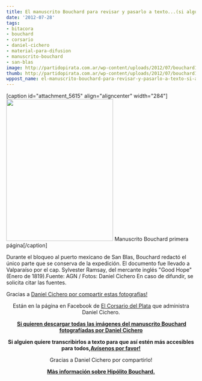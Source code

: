 ```yaml
---
title: El manuscrito Bouchard para revisar y pasarlo a texto...(si alguien quiere)
date: '2012-07-28'
tags:
- bitacora
- bouchard
- corsario
- daniel-cichero
- material-para-difusion
- manuscrito-bouchard
- san-blas
image: http://partidopirata.com.ar/wp-content/uploads/2012/07/bouchard1.jpg
thumb: http://partidopirata.com.ar/wp-content/uploads/2012/07/bouchard1-150x150.jpg
wppost_name: el-manuscrito-bouchard-para-revisar-y-pasarlo-a-texto-si-alguien-quiere
---
```


[caption id="attachment_5615" align="aligncenter" width="284"]<a href="http://partidopirata.com.ar/wp-content/uploads/2012/07/bouchard1.jpg"><img class=" wp-image-5615" title="bouchard1" src="http://partidopirata.com.ar/wp-content/uploads/2012/07/bouchard1.jpg" alt="" width="284" height="378" /></a> Manuscrito Bouchard primera página[/caption]

Durante el bloqueo al puerto mexicano de San Blas, Bouchard redactó el único parte que se conserva de la expedición. El documento fue llevado a Valparaíso por el cap. Sylvester Ramsay, del mercante inglés "Good Hope" (Enero de 1819).Fuente: AGN / Fotos: Daniel Cichero En caso de difundir, se solicita citar las fuentes.

Gracias a <a href="https://www.facebook.com/media/set/?set=a.109677715776736.15541.100002035249035&amp;type=3&amp;l=0304e80a79" target="_blank">Daniel Cichero por compartir estas fotografías!</a>
<p style="text-align: center;">Están en la página en Facebook de <a href="https://www.facebook.com/elcorsario.delplata" target="_blank">El Corsario del Plata</a> que administra Daniel Cichero.</p>
<p style="text-align: center;"><strong> <a href="https://rapidshare.com/files/240761324/manuscritobouchard.rar" target="_blank">Si quieren descargar todas las imágenes del manuscrito Bouchard fotografíadas por Daniel Cichero</a></strong></p>
<p style="text-align: center;"><strong>Si alguien quiere transcribirlos a texto para que así estén más accesibles para todos,<a href="http://partidopirata.com.ar/contacto">Avísenos por favor!</a></strong></p>
<p style="text-align: center;">Gracias a Daniel Cichero por compartirlo!</p>
<p style="text-align: center;"><strong><a href="http://partido-pirata.blogspot.com/2008/03/sobre-hiplito-buchardo-o-bouchard.html">Màs información sobre Hipólito Bouchard.</a></strong></p>
